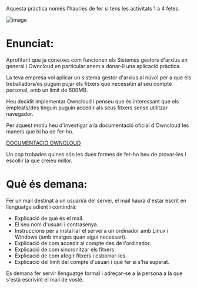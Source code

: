 Aquesta pràctica només l'hauries de fer si tens les activitats 1 a 4 fetes.

![image](https://user-images.githubusercontent.com/110727546/197406101-a2529a5c-042a-4f54-bc94-74c8ad2c67de.png)


# Enunciat:

Aprofitant que ja coneixes com funcionen els Sistemes gestors d'arxius en general i Owncloud en particular anem a donar-li una aplicació pràctica.

La teva empresa vol aplicar un sistema gestor d'arxius al núvol per a que els treballadors/es puguin pujar els fitxers que necessitin al seu compte personal, amb un límit de 600MB.

Heu decidit implementar Owncloud i penseu que és interessant que els empleats/des tinguin puguin accedir als seus fitxers sense utilitzar navegador.

Per aquest motiu heu d'investigar a la documentació oficial d'Owncloud les maners que hi ha de fer-ho.

[DOCUMENTACIÓ OWNCLOUD](https://doc.owncloud.com/webui/next/classic_ui/files/access_webdav.html)

Un cop trobades quines són les dues formes de fer-ho heu de provar-les i escollir la que creieu millor.

# Què és demana:

Fer un mail destinat a un usuari/a del servei, el mail haurà d'estar escrit en llenguatge adient i contindrà:

- Explicació de què és el mail.
- El seu nom d'usuari i contrasenya.
- Instruccions per a instal·lar el servei a un ordinador amb Linux i Windows (amb imatges quan sigui necessari).
- Explicació de com accedir al compte des de l'ordinador.
- Explicació de com sincronitzar els fitxers.
- Explicació de com afegir fitxers i esborrar-los.
- Explicació del límit del compte d'usuari i què fer si s'ha superat.

Es demana fer servir llenguatge formal i adreçar-se a la persona a la que s'està escrivint el mail de vostè.

 
